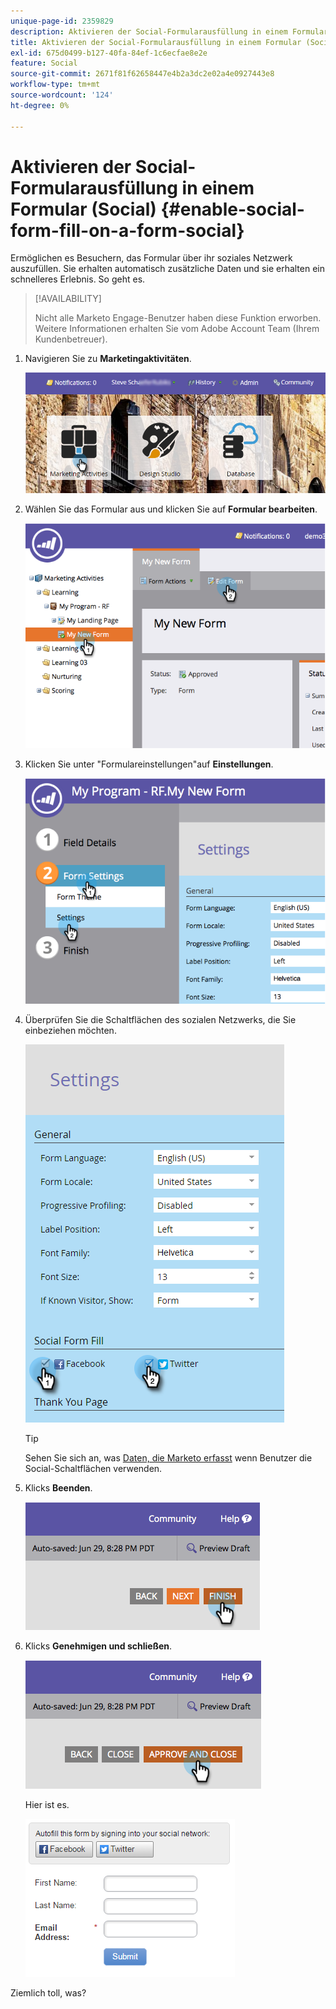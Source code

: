 ```yaml
---
unique-page-id: 2359829
description: Aktivieren der Social-Formularausfüllung in einem Formular (Social) - Marketo-Dokumente - Produktdokumentation
title: Aktivieren der Social-Formularausfüllung in einem Formular (Social)
exl-id: 675d0499-b127-40fa-84ef-1c6ecfae8e2e
feature: Social
source-git-commit: 2671f81f62658447e4b2a3dc2e02a4e0927443e8
workflow-type: tm+mt
source-wordcount: '124'
ht-degree: 0%

---
```


# Aktivieren der Social-Formularausfüllung in einem Formular (Social) {#enable-social-form-fill-on-a-form-social}

Ermöglichen es Besuchern, das Formular über ihr soziales Netzwerk auszufüllen. Sie erhalten automatisch zusätzliche Daten und sie erhalten ein schnelleres Erlebnis. So geht es.

>[!AVAILABILITY]
>
>Nicht alle Marketo Engage-Benutzer haben diese Funktion erworben. Weitere Informationen erhalten Sie vom Adobe Account Team (Ihrem Kundenbetreuer).

1. Navigieren Sie zu **Marketingaktivitäten**.

   ![](assets/login-marketing-activities-3.png)

1. Wählen Sie das Formular aus und klicken Sie auf **Formular bearbeiten**.

   ![](assets/image2014-9-15-16-3a35-3a54.png)

1. Klicken Sie unter &quot;Formulareinstellungen&quot;auf **Einstellungen**.

   ![](assets/image2014-9-15-16-3a36-3a4.png)

1. Überprüfen Sie die Schaltflächen des sozialen Netzwerks, die Sie einbeziehen möchten.

   ![](assets/image2016-4-28-16-3a38-3a58.png)

   >[!TIP]
   >
   >Sehen Sie sich an, was [Daten, die Marketo erfasst](/help/marketo/product-docs/demand-generation/social/social-functions/manage-social-profile-data.md) wenn Benutzer die Social-Schaltflächen verwenden.

1. Klicks **Beenden**.

   ![](assets/image2014-9-15-16-3a36-3a26.png)

1. Klicks **Genehmigen und schließen**.

   ![](assets/image2014-9-15-16-3a36-3a33.png)

   Hier ist es.

   ![](assets/image2016-4-28-16-3a45-3a58.png)

Ziemlich toll, was?
